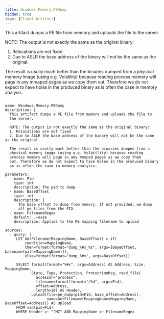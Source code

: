 ```yaml
---
title: Windows.Memory.PEDump
hidden: true
tags: [Client Artifact]
---
```


This artifact dumps a PE file from memory and uploads the file to
the server.

NOTE: The output is not exactly the same as the original binary:
1. Relocations are not fixed
2. Due to ASLR the base address of the binary will not be the same as the original.

The result is usully much better than the binaries dumped from a
physical memory image (using e.g. Volatility) because reading
process memory will page in any mmaped pages as we copy them
out. Therefore we do not expect to have holes in the produced binary
as is often the case in memory analysis.


<pre><code class="language-yaml">
name: Windows.Memory.PEDump
description: |
  This artifact dumps a PE file from memory and uploads the file to
  the server.

  NOTE: The output is not exactly the same as the original binary:
  1. Relocations are not fixed
  2. Due to ASLR the base address of the binary will not be the same as the original.

  The result is usully much better than the binaries dumped from a
  physical memory image (using e.g. Volatility) because reading
  process memory will page in any mmaped pages as we copy them
  out. Therefore we do not expect to have holes in the produced binary
  as is often the case in memory analysis.

parameters:
  - name: Pid
    type: int
    description: The pid to dump
  - name: BaseOffset
    type: int
    description: |
      The base offset to dump from memory. If not provided, we dump
      all pe files from the PID.
  - name: FilenameRegex
    default: .+exe$
    description: Applies to the PE mapping filename to upload

sources:
  - query: |
     LET GetFilename(MappingName, BaseOffset) = if(
         condition=MappingName,
         then=format(format="dump_%#x_%s", args=[BaseOffset, basename(path=MappingName)]),
         else=format(format="dump_%#x", args=BaseOffset))

     SELECT format(format="%#x", args=Address) AS Address, Size, MappingName,
            State, Type, Protection, ProtectionMsg, read_file(
              accessor="process",
              filename=format(format="/%d", args=Pid),
              offset=Address,
              length=10) AS Header,
            upload(file=pe_dump(pid=Pid, base_offset=Address),
                   name=GetFilename(MappingName=MappingName, BaseOffset=Address)) AS Upload
     FROM vad(pid=Pid)
     WHERE Header =~ "^MZ" AND MappingName =~ FilenameRegex

</code></pre>

